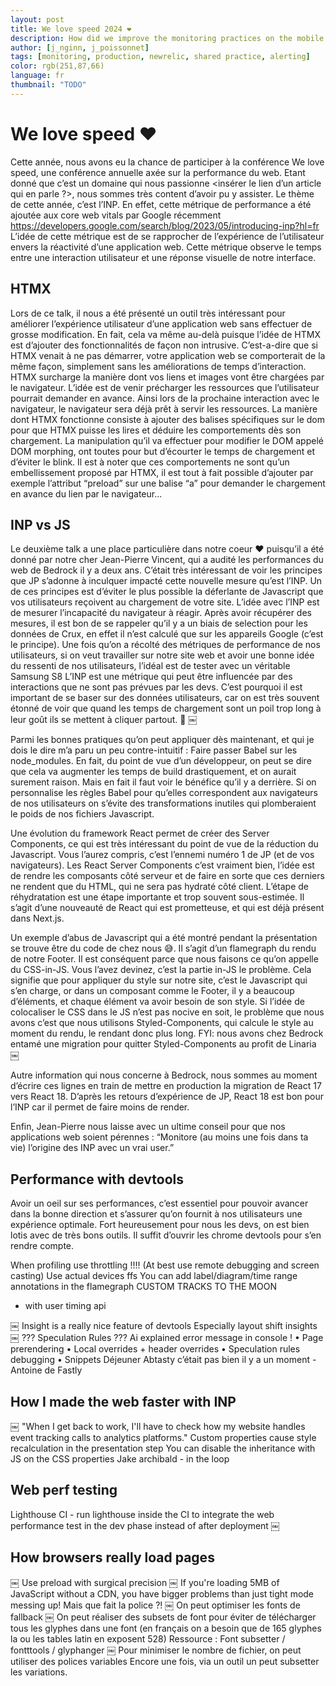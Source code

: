 ```yaml
---
layout: post
title: We love speed 2024 ❤️
description: How did we improve the monitoring practices on the mobile service? Let's find out.
author: [j_nginn, j_poissonnet]
tags: [monitoring, production, newrelic, shared practice, alerting]
color: rgb(251,87,66)
language: fr
thumbnail: "TODO"
---
```


# We love speed ❤️

Cette année, nous avons eu la chance de participer à la conférence We love speed, une conférence annuelle axée sur la performance du web.
Etant donné que c’est un domaine qui nous passionne <insérer le lien d’un article qui en parle ?>, nous sommes très content d’avoir pu y assister.
Le thème de cette année, c’est l’INP. En effet, cette métrique de performance a été ajoutée aux core web vitals par Google récemment https://developers.google.com/search/blog/2023/05/introducing-inp?hl=fr 
L’idée de cette métrique est de se rapprocher de l’expérience de l’utilisateur envers la réactivité d’une application web. Cette métrique observe le temps entre une interaction utilisateur et une réponse visuelle de notre interface.

## HTMX

Lors de ce talk, il nous a été présenté un outil très intéressant pour améliorer l’expérience utilisateur d’une application web sans effectuer de grosse modification. En fait, cela va même au-delà puisque l’idée de HTMX est d’ajouter des fonctionnalités de façon non intrusive. C’est-a-dire que si HTMX venait à ne pas démarrer, votre application web se comporterait de la même façon, simplement sans les améliorations de temps d’interaction. HTMX surcharge la manière dont vos liens et images vont être chargées par le navigateur. L’idée est de venir précharger les ressources que l’utilisateur pourrait demander en avance. Ainsi lors de la prochaine interaction avec le navigateur, le navigateur sera déjà prêt à servir les ressources.
La manière dont HTMX fonctionne consiste à ajouter des balises spécifiques sur le dom pour que HTMX puisse les lires et déduire les comportements dès son chargement. La manipulation qu’il va effectuer pour modifier le DOM appelé DOM morphing, ont toutes pour but d’écourter le temps de chargement et d’éviter le blink.
Il est à noter que ces comportements ne sont qu’un embellissement proposé par HTMX, il est tout à fait possible d’ajouter par exemple l’attribut “preload” sur une balise “a” pour demander le chargement en avance du lien par le navigateur...

## INP vs JS

Le deuxième talk a une place particulière dans notre coeur ❤️ puisqu’il a été donné par notre cher Jean-Pierre Vincent, qui a audité les performances du web de Bedrock il y a deux ans. C’était très intéressant de voir les principes que JP s’adonne à inculquer impacté cette nouvelle mesure qu’est l’INP. Un de ces principes est d’éviter le plus possible la déferlante de Javascript que vos utilisateurs reçoivent au chargement de votre site.
L’idée avec l’INP est de mesurer l’incapacité du navigateur à réagir. Après avoir récupérer des mesures, il est bon de se rappeler qu’il y a un biais de selection pour les données de Crux, en effet il n’est calculé que sur les appareils Google (c’est le principe). Une fois qu’on a récolté des métriques de performance de nos utilisateurs, si on veut travailler sur notre site web et avoir une bonne idée du ressenti de nos utilisateurs, l’idéal est de tester avec un véritable Samsung S8
L’INP est une métrique qui peut être influencée par des interactions que ne sont pas prévues par les devs. C’est pourquoi il est important de se baser sur des données utilisateurs, car on est très souvent étonné de voir que quand les temps de chargement sont un poil trop long à leur goût ils se mettent à cliquer partout. 🤷
￼

Parmi les bonnes pratiques qu’on peut appliquer dès maintenant, et qui je dois le dire m’a paru un peu contre-intuitif : Faire passer Babel sur les node_modules.
En fait, du point de vue d’un développeur, on peut se dire que cela va augmenter les temps de build drastiquement, et on aurait surement raison. Mais en fait il faut voir le bénéfice qu’il y a derrière. Si on personnalise les règles Babel pour qu’elles correspondent aux navigateurs de nos utilisateurs on s’évite des transformations inutiles qui plomberaient le poids de nos fichiers Javascript.

Une évolution du framework React permet de créer des Server Components, ce qui est très intéressant du point de vue de la réduction du Javascript. Vous l’aurez compris, c’est l’ennemi numéro 1 de JP (et de vos navigateurs). Les React Server Components c’est vraiment bien, l’idée est de rendre les composants côté serveur et de faire en sorte que ces derniers ne rendent que du HTML, qui ne sera pas hydraté côté client. L’étape de réhydratation est une étape importante et trop souvent sous-estimée. Il s’agit d’une nouveauté de React qui est prometteuse, et qui est déjà présent dans Next.js.

Un exemple d’abus de Javascript qui a été montré pendant la présentation se trouve être du code de chez nous 😅. Il s’agit d’un flamegraph du rendu de notre Footer. Il est conséquent parce que nous faisons ce qu’on appelle du CSS-in-JS. Vous l’avez devinez, c’est la partie in-JS le problème. Cela signifie que pour appliquer du style sur notre site, c’est le Javascript qui s’en charge, or dans un composant comme le Footer, il y a beaucoup d’éléments, et chaque élément va avoir besoin de son style. Si l’idée de colocaliser le CSS dans le JS n’est pas nocive en soit, le problème que nous avons c’est que nous utilisons Styled-Components, qui calcule le style au moment du rendu, le rendant donc plus long. 
FYI: nous avons chez Bedrock entamé une migration pour quitter Styled-Components au profit de Linaria  
￼

Autre information qui nous concerne à Bedrock, nous sommes au moment d’écrire ces lignes en train de mettre en production la migration de React 17 vers React 18. D’après les retours d’expérience de JP, React 18 est bon pour l’INP car il permet de faire moins de render.

Enfin, Jean-Pierre nous laisse avec un ultime conseil pour que nos applications web soient pérennes : “Monitore (au moins une fois dans ta vie) l’origine des INP avec un vrai user.”


## Performance with devtools

Avoir un oeil sur ses performances, c’est essentiel pour pouvoir avancer dans la bonne direction et s’assurer qu’on fournit à nos utilisateurs une expérience optimale. Fort heureusement pour nous les devs, on est bien lotis avec de très bons outils. Il suffit d’ouvrir les chrome devtools pour s’en rendre compte.

When profiling use throttling !!!! (At best use remote debugging and screen casting)
Use actual devices ffs
You can add label/diagram/time range annotations in the flamegraph
CUSTOM TRACKS TO THE MOON
- with user timing api

￼
Insight is a really nice feature of devtools
Especially layout shift insights
￼
??? Speculation Rules ???
Ai explained error message in console !
• Page prerendering
• Local overrides + header overrides
• Speculation rules debugging
• Snippets
Déjeuner
Abtasty c’était pas bien il y a un moment - Antoine de Fastly

## How I made the web faster with INP
￼
"When I get back to work, I'll have to check how my website handles event tracking calls to analytics platforms."
Custom properties cause style recalculation in the presentation step
You can disable the inheritance with JS on the CSS properties
Jake archibald - in the loop

## Web perf testing
Lighthouse CI - run lighthouse inside the CI to integrate the web performance test in the dev phase instead of after deployment
￼
## How browsers really load pages
￼
Use preload with surgical precision
￼
If you're loading 5MB of JavaScript without a CDN, you have bigger problems than just tight mode messing up!
Mais que fait la police ?!
￼
On peut optimiser les fonts de fallback
￼
On peut réaliser des subsets de font pour éviter de télécharger tous les glyphes dans une font (en français on a besoin que de 165 glyphes la ou les tables latin en exposent 528)
Ressource : Font subsetter / fontttools / glyphanger
￼
Pour minimiser le nombre de fichier, on peut utiliser des polices variables
Encore une fois, via un outil un peut subsetter les variations.
